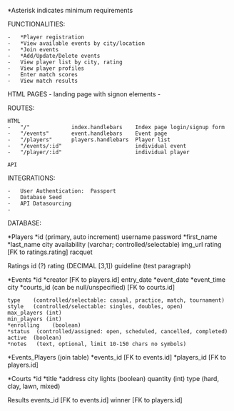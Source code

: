 *Asterisk indicates minimum requirements

FUNCTIONALITIES:

    -   *Player registration
    -   *View available events by city/location
    -   *Join events
    -   *Add/Update/Delete events
    -   View player list by city, rating
    -   View player profiles
    -   Enter match scores
    -   View match results


HTML PAGES
    -   landing page with signon elements
    -   

ROUTES:

    HTML
    -   "/"             index.handlebars    Index page login/signup form
    -   "/events"       event.handlebars    Event page
    -   "/players"      players.handlebars  Player list
    -   "/events/:id"                       individual event
    -   "/player/:id"                       individual player

    API
    

INTEGRATIONS:

    -   User Authentication:  Passport
    -   Database Seed
    -   API Datasourcing   
    -


DATABASE:

*Players
    *id  (primary, auto increment)
    username
    password
    *first_name
    *last_name
    city
    availability    (varchar; controlled/selectable)
    img_url
    rating  [FK to ratings.rating]
    racquet

Ratings
    id  (?)
    rating  (DECIMAL [3,1])
    guideline   (test paragraph)

*Events
    *id
    *creator [FK to players.id]
    entry_date
    *event_date
    *event_time
    city
    *courts_id   (can be null/unspecified)   [FK to courts.id]

    type    (controlled/selectable: casual, practice, match, tournament) 
    style   (controlled/selectable: singles, doubles, open)
    max_players (int)
    min_players (int)
    *enrolling    (boolean)
    *status  (controlled/assigned: open, scheduled, cancelled, completed)
    active  (boolean)
    *notes   (text, optional, limit 10-150 chars no symbols)

*Events_Players (join table)
    *events_id   [FK to events.id]
    *players_id  [FK to players.id]

*Courts
    *id
    *title
    *address
    city
    lights  (boolean)
    quantity    (int)
    type    (hard, clay, lawn, mixed)

Results
    events_id    [FK to events.id]
    winner      [FK to players.id]